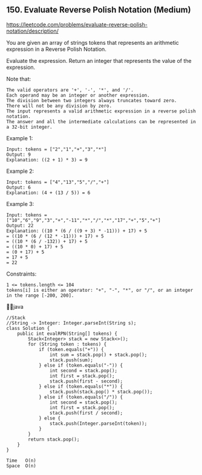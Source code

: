 ## 150. Evaluate Reverse Polish Notation (Medium)
https://leetcode.com/problems/evaluate-reverse-polish-notation/description/

You are given an array of strings tokens that represents an arithmetic expression in a Reverse Polish Notation.

Evaluate the expression. Return an integer that represents the value of the expression.

Note that:
    
    The valid operators are '+', '-', '*', and '/'.
    Each operand may be an integer or another expression.
    The division between two integers always truncates toward zero.
    There will not be any division by zero.
    The input represents a valid arithmetic expression in a reverse polish notation.
    The answer and all the intermediate calculations can be represented in a 32-bit integer.
     

Example 1:

    Input: tokens = ["2","1","+","3","*"]
    Output: 9
    Explanation: ((2 + 1) * 3) = 9
Example 2:

    Input: tokens = ["4","13","5","/","+"]
    Output: 6
    Explanation: (4 + (13 / 5)) = 6
Example 3:
    
    Input: tokens = ["10","6","9","3","+","-11","*","/","*","17","+","5","+"]
    Output: 22
    Explanation: ((10 * (6 / ((9 + 3) * -11))) + 17) + 5
    = ((10 * (6 / (12 * -11))) + 17) + 5
    = ((10 * (6 / -132)) + 17) + 5
    = ((10 * 0) + 17) + 5
    = (0 + 17) + 5
    = 17 + 5
    = 22
 

Constraints:
    
    1 <= tokens.length <= 104
    tokens[i] is either an operator: "+", "-", "*", or "/", or an integer in the range [-200, 200].
      
  🧑‍🎨java
  
    //Stack
    //String -> Integer: Integer.parseInt(String s);
    class Solution {
        public int evalRPN(String[] tokens) {
            Stack<Integer> stack = new Stack<>();
            for (String token : tokens) {
                if (token.equals("+")) {
                    int sum = stack.pop() + stack.pop();
                    stack.push(sum);
                } else if (token.equals("-")) {
                    int second = stack.pop();
                    int first = stack.pop();
                    stack.push(first - second);
                } else if (token.equals("*")) {
                    stack.push(stack.pop() * stack.pop());
                } else if (token.equals("/")) {
                    int second = stack.pop();
                    int first = stack.pop();
                    stack.push(first / second);
                } else {
                    stack.push(Integer.parseInt(token));
                }
            }
            return stack.pop();
        }
    }

    Time   O(n)
    Space  O(n)
